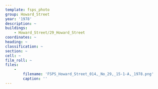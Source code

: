 ```yaml
---
template: fsps_photo
group: Howard_Street
year: '1978'
description: ~
buildings:
    - Howard_Street/29_Howard_Street
coordinates: ~
heading: ~
classification: ~
section: ~
cell: ~
film_roll: ~
files:
    -
        filename: 'FSPS_Howard_Street_014,_No_29,_15-1-A,_1978.png'
        caption: ''
---
```

